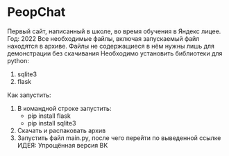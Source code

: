 # PeopChat
Первый сайт, написанный в школе, во время обучения в Яндекс лицее. Год: 2022
Все необходимые файлы, включая запускаемый файл находятся в архиве. Файлы не содержащиеся в нём нужны лишь для демонстрации без скачивания
Необходимо установить библиотеки для python:
1) sqlite3
2) flask

Как запустить:
1) В командной строке запустить:
   - pip install flask 
   - pip install sqlite3
2) Скачать и распаковать архив
3) Запустить файл main.py, после чего перейти по выведенной ссылке
ИДЕЯ:
Упрощённая версия ВК
